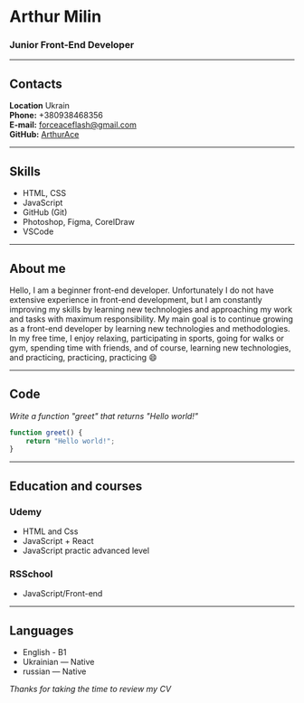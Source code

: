 # Arthur Milin
### Junior Front-End Developer
---
## Contacts  
**Location** Ukrain  
**Phone:** +380938468356  
**E-mail:** [forceaceflash@gmail.com](forceaceflash@gmail.com)  
**GitHub:** [ArthurAce](https://github.com/ArthurAce)

---
## Skills
- HTML, CSS  
- JavaScript  
- GitHub (Git)  
- Photoshop, Figma, CorelDraw
- VSCode

---
## About me  
Hello, I am a beginner front-end developer. Unfortunately I do not have extensive experience in front-end development, but I am constantly improving my skills by learning new technologies and approaching my work and tasks with maximum responsibility. My main goal is to continue growing as a front-end developer by learning new technologies and methodologies. In my free time, I enjoy relaxing, participating in sports, going for walks or gym, spending time with friends, and of course, learning new technologies, and practicing, practicing, practicing :smile:

---
## Code
*Write a function "greet" that returns "Hello world!"*

```javascript
function greet() {
    return "Hello world!";
}
```
---
## Education and courses 
### Udemy  
- HTML and Css  
- JavaScript + React  
- JavaScript practic advanced level
### RSSchool  
- JavaScript/Front-end

---  
## Languages
- English - B1
- Ukrainian — Native
- russian — Native  


*Thanks for taking the time to review my CV* 
